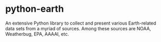 # python-earth
An extensive Python library to collect and present various Earth-related data sets from a myriad of sources. Among these sources are NOAA, Weatherbug, EPA, AAAAI, etc.
